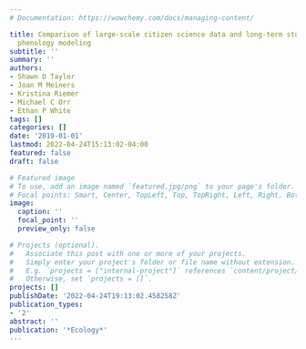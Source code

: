 ```yaml
---
# Documentation: https://wowchemy.com/docs/managing-content/

title: Comparison of large-scale citizen science data and long-term study data for
  phenology modeling
subtitle: ''
summary: ''
authors:
- Shawn D Taylor
- Joan M Meiners
- Kristina Riemer
- Michael C Orr
- Ethan P White
tags: []
categories: []
date: '2019-01-01'
lastmod: 2022-04-24T15:13:02-04:00
featured: false
draft: false

# Featured image
# To use, add an image named `featured.jpg/png` to your page's folder.
# Focal points: Smart, Center, TopLeft, Top, TopRight, Left, Right, BottomLeft, Bottom, BottomRight.
image:
  caption: ''
  focal_point: ''
  preview_only: false

# Projects (optional).
#   Associate this post with one or more of your projects.
#   Simply enter your project's folder or file name without extension.
#   E.g. `projects = ["internal-project"]` references `content/project/deep-learning/index.md`.
#   Otherwise, set `projects = []`.
projects: []
publishDate: '2022-04-24T19:13:02.458258Z'
publication_types:
- '2'
abstract: ''
publication: '*Ecology*'
---
```

